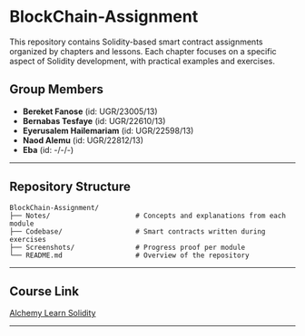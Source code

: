 # BlockChain-Assignment

This repository contains Solidity-based smart contract assignments organized by chapters and lessons. Each chapter focuses on a specific aspect of Solidity development, with practical examples and exercises.

## Group Members
- **Bereket Fanose**            (id: UGR/23005/13)
- **Bernabas Tesfaye**          (id: UGR/22610/13)
- **Eyerusalem Hailemariam**    (id: UGR/22598/13)
- **Naod Alemu**                (id: UGR/22812/13)
- **Eba**                       (id: -/-/-)

---

## Repository Structure

```
BlockChain-Assignment/
├── Notes/                     # Concepts and explanations from each module
├── Codebase/                  # Smart contracts written during exercises
├── Screenshots/               # Progress proof per module
└── README.md                  # Overview of the repository
```

---

## Course Link
[Alchemy Learn Solidity](https://university.alchemy.com/)

---